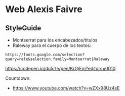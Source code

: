 # Web Alexis Faivre

## StyleGuide

- Montserrat para los encabezados/titulos
- Raleway para el cuerpo de los textos:

```
https://fonts.google.com/selection?query=rale&selection.family=Montserrat|Raleway
```

https://codepen.io/du5rte/pen/KrGjEm?editors=0010

Countdown:

- https://www.youtube.com/watch?v=wZXx98Uz4sE
